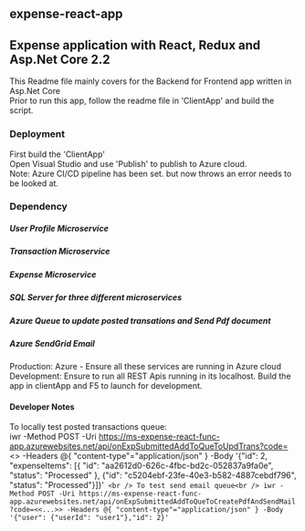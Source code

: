 ## expense-react-app
## Expense application with React, Redux and Asp.Net Core 2.2

This Readme file mainly covers for the Backend for Frontend app written in Asp.Net Core<br />
Prior to run this app, follow the readme file in 'ClientApp' and build the script.<br />

### Deployment
First build the 'ClientApp'<br />
Open Visual Studio and use 'Publish' to publish to Azure cloud.<br />
Note: Azure CI/CD pipeline has been set. but now throws an error needs to be looked at.

### Dependency
##### User Profile Microservice
##### Transaction Microservice
##### Expense Microservice
##### SQL Server for three different microservices
##### Azure Queue to update posted transations and Send Pdf document
##### Azure SendGrid Email

Production: Azure - Ensure all these services are running in Azure cloud<br />
Development: Ensure to run all REST Apis running in its localhost. Build the app in clientApp and F5 to launch for development.

#### Developer Notes
To locally test posted transactions queue:<br />
iwr -Method POST -Uri https://ms-expense-react-func-app.azurewebsites.net/api/onExpSubmittedAddToQueToUpdTrans?code=<<get code from azure>> -Headers @{ "content-type"="application/json" } -Body '{"id": 2, "expenseItems": [{ "id": "aa2612d0-626c-4fbc-bd2c-052837a9fa0e", "status": "Processed" }, {"id": "c5204ebf-23fe-40e3-b582-4887cebdf796", "status": "Processed"}]}'`
<br />
To test send email queue<br />
iwr -Method POST -Uri https://ms-expense-react-func-app.azurewebsites.net/api/onExpSubmittedAddToQueToCreatePdfAndSendMail?code=<<...>> -Headers @{ "content-type"="application/json" } -Body '{"user": {"userId": "user1"},"id": 2}'`
<br />
